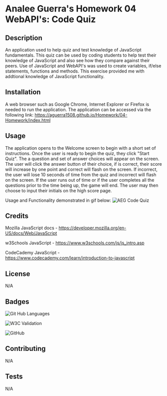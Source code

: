# Analee Guerra's Homework 04 WebAPI's: Code Quiz

## Description

An application used to help quiz and test knowledge of JavaScript fundamentals. This quiz can be used by coding students to help test their knowledge of JavaScript and also see how they compare against their peers. Use of JavaScript and WebAPI's was used to create variables, if/else statements, functions and methods. This exercise provided me with addtional knowledge of JavaScript functionality. 

## Installation

A web browser such as Google Chrome, Internet Explorer or Firefox is needed to run the application.
The application can be accessed via the following link: https://aguerra1508.github.io/Homework/04-Homework/index.html

## Usage 

The application opens to the Welcome screen to begin with a short set of instructions. Once the user is ready to begin the quiz, they click "Start Quiz". The a question and set of answer choices will appear on the screen. The user will click the answer button of their choice, if is correct, their score will increase by one point and correct will flash on the screen. If incorrect, the user will lose 10 seconds of time from the quiz and incorrect will flash on the screen. If the user runs out of time or if the user completes all the questions prior to the time being up, the game will end. The user may then choose to input their initials on the high score page. 

Usage and Functionality demonstrated in gif below:
![AEG Code Quiz](AEGHomework04.gif)

## Credits

Mozilla JavaScript docs - https://developer.mozilla.org/en-US/docs/Web/JavaScript

w3Schools JavaScript - https://www.w3schools.com/js/js_intro.asp

CodeCademy JavaScript - https://www.codecademy.com/learn/introduction-to-javascript

## License

N/A

## Badges
![Git Hub Languages](https://img.shields.io/github/languages/top/aguerra1508/aguerra1508.github.io)

![W3C Validation](https://img.shields.io/w3c-validation/html?targetUrl=https%3A%2F%2Faguerra1508.github.io%2FHomework%2F03-Homework%2Findex.html)

![GitHub](https://img.shields.io/github/license/aguerra1508/aguerra1508.github.io)

## Contributing

N/A

## Tests

N/A
